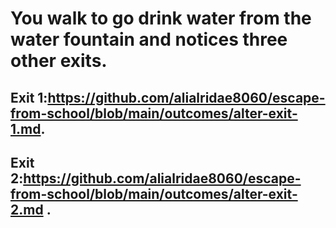 # You walk to go drink water from the water fountain and notices three other exits.
## Exit 1:https://github.com/alialridae8060/escape-from-school/blob/main/outcomes/alter-exit-1.md.
## Exit 2:https://github.com/alialridae8060/escape-from-school/blob/main/outcomes/alter-exit-2.md .
